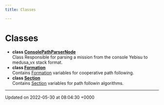 ```yaml
---
title: Classes

---
```


# Classes




* **class [ConsolePathParserNode](/medusa_base/api/markdown/medusa_addons/console_path_parser/Classes/classConsolePathParserNode/)** <br>Class Responsible for parsing a mission from the console Yebisu to medusa_vx stack format. 
* **class [Formation](/medusa_base/api/markdown/medusa_addons/console_path_parser/Classes/classFormation/)** <br>Contains [Formation]() variables for cooperative path following. 
* **class [Section](/medusa_base/api/markdown/medusa_addons/console_path_parser/Classes/classSection/)** <br>Contains [Section]() variables for path followin algorithms. 



-------------------------------

Updated on 2022-05-30 at 08:04:30 +0000
